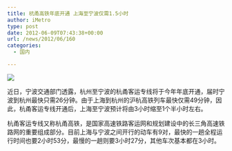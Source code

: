 ```yaml
---
title: 杭甬高铁年底开通 上海至宁波仅需1.5小时
author: iMetro
type: post
date: 2012-06-09T07:43:38+00:00
url: /news/2012/06/160
categories:
  - 国内

---
```

![][1]

近日，宁波交通部门透露，杭州至宁波的杭甬客运专线将于今年年底开通，届时宁波到杭州最快只需26分钟。由于上海到杭州的沪杭高铁列车最快仅需49分钟，因此，杭甬客运专线开通后，上海至宁波预计将由3小时缩至1个半小时左右。

杭甬客运专线又称杭甬高铁，是国家高速铁路客运网和规划建设中的长三角高速铁路网的重要组成部分。目前上海与宁波之间开行的动车有9对，最快的一趟全程运行时间也要2小时53分，最慢的一趟则要3小时27分，其他车次基本都在3小时。

 [1]: http://www.hangzhou.com.cn/images/20090311/ly20090402019.jpg